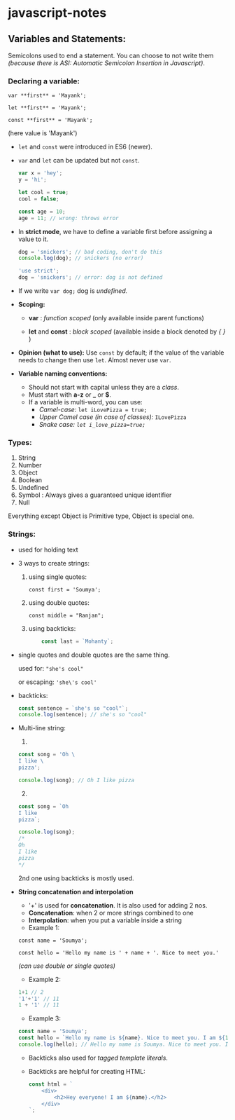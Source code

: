 # javascript-notes

## Variables and Statements:
Semicolons used to end a statement. You can choose to not write them *(because there is ASI: Automatic Semicolon Insertion in Javascript)*.

### Declaring a variable:

`var **first** = 'Mayank';` 

`let **first** = 'Mayank';`

`const **first** = 'Mayank';`

(here value is 'Mayank')

- `let` and `const` were introduced in ES6 (newer).
- `var` and `let` can be updated but not `const`.

    ```jsx
    var x = 'hey';
    y = 'hi';

    let cool = true;
    cool = false;

    const age = 10;
    age = 11; // wrong: throws error
    ```

- In **strict mode**, we have to define a variable first before assigning a value to it.

    ```jsx
    dog = 'snickers'; // bad coding, don't do this
    console.log(dog); // snickers (no error) 

    'use strict';
    dog = 'snickers'; // error: dog is not defined
    ```

- If we write `var dog;` dog is *undefined.*
- **Scoping:**

   - **var** : *function scoped* (only available inside parent functions)

   - **let** and **const** : *block scoped* (available inside a block denoted by *{ }* )

- **Opinion (what to use):** Use `const` by default; if the value of the variable needs to change then use `let`. Almost never use `var`.
- **Variable naming conventions:**
    - Should not start with capital unless they are a *class*.
    - Must start with **a-z** or **_** or **$**.
    - If a variable is multi-word, you can use:
        - *Camel-case:* `let iLovePizza = true;`
        - *Upper Camel case (in case of classes):* `ILovePizza`
        - *Snake case: `let i_love_pizza=true;`*
    


### Types:
1. String
2. Number
3. Object
4. Boolean
5. Undefined
6. Symbol : Always gives a guaranteed unique identifier
7. Null

Everything except Object is Primitive type, Object is special one.


### Strings:
- used for holding text
- 3 ways to create strings:
    1. using single quotes:

        `const first = 'Soumya';`

    2. using double quotes:

        `const middle = "Ranjan";`

    3. using backticks:

        ```jsx
        	const last = `Mohanty`;
        ```

- single quotes and double quotes are the same thing.

    used for: `"she's cool"` 

    or escaping: `'she\'s cool'`

- backticks:

    ```jsx
    const sentence = `she's so "cool"`;
    console.log(sentence); // she's so "cool"
    ```

- Multi-line string:

    1.

    ```jsx
    const song = 'Oh \
    I like \
    pizza';

    console.log(song); // Oh I like pizza
    ```

    2.

    ```jsx
    const song = `Oh
    I like
    pizza`;

    console.log(song); 
    /*
    Oh
    I like
    pizza
    */
    ```

    2nd one using backticks is mostly used.

- **String concatenation and interpolation**
    - '+' is used for **concatenation**. It is also used for adding 2 nos.
    - **Concatenation**: when 2 or more strings combined to one
    - **Interpolation**: when you put a variable inside a string
    - Example 1:

    `const name = 'Soumya';`

    `const hello = 'Hello my name is ' + name + '. Nice to meet you.'`

    *(can use double or single quotes)*

    - Example 2:

    ```jsx
    1+1 // 2
    '1'+'1' // 11
    1 + '1' // 11
    ```

    - Example 3:

    ```jsx
    const name = 'Soumya';
    const hello = `Hello my name is ${name}. Nice to meet you. I am ${100+1} years old.`;
    console.log(hello); // Hello my name is Soumya. Nice to meet you. I am 101 years old.
    ```

    - Backticks also used for *tagged template literals*.
    - Backticks are helpful for creating HTML:

        ```jsx
        const html = `
        	<div>
        		<h2>Hey everyone! I am ${name}.</h2>
        	</div>
        `;
        ```
